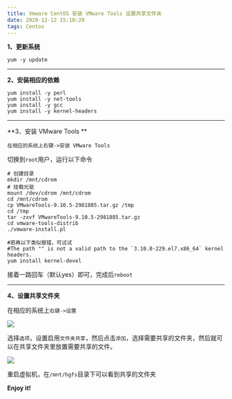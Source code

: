 ```yaml
---
title: Vmware CentOS 安装 VMware Tools 设置共享文件夹
date: 2020-12-12 15:10:29
tags: Centos
---
```


**1、更新系统**

`yum -y update`
	

------------

**2、安装相应的依赖**
```shell
yum install -y perl
yum install -y net-tools
yum install -y gcc
yum install -y kernel-headers
```


------------

**3、安装 VMware Tools **

	在相应的系统上右键->安装 VMware Tools 

切换到`root`用户，运行以下命令

```shell
# 创建目录
mkdir /mnt/cdrom
# 挂载光驱
mount /dev/cdrom /mnt/cdrom
cd /mnt/cdrom
cp VMwareTools-9.10.5-2981885.tar.gz /tmp
cd /tmp
tar -zxvf VMwareTools-9.10.5-2981885.tar.gz
cd vmware-tools-distrib
./vmware-install.pl

#若再以下类似报错，可试试
#The path "" is not a valid path to the `3.10.0-229.el7.x86_64` kernel headers.
yum install kernel-devel
```

接着一路回车（默认yes）即可，完成后`reboot`


------------

**4、设置共享文件夹**

在相应的系统上`右键->设置`

![](/images/2020/12/12/74777000.png)

选择`选项`，设置启用`文件夹共享`，然后点击`添加`，选择需要共享的文件夹，然后就可以在共享文件夹里放置需要共享的文件。

![](/images/2020/12/12/74808000.png)

重启虚拟机，在`/mnt/hgfs`目录下可以看到共享的文件夹

**Enjoy it!**